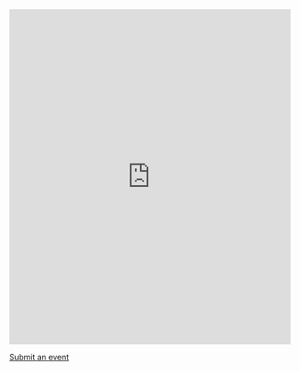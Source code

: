 <iframe src="https://calendar.google.com/calendar/embed?height=600&wkst=1&bgcolor=%23ffffff&ctz=America%2FChicago&showTitle=1&showNav=1&showPrint=1&showTabs=1&showCalendars=1&showTz=1&title&src=Y18xYjJhMzEwZTU3NmIyMDQyNmZjNDU2MDg5YTIxNzc2NWFlYWMxNjUyZWZiMDlmZjQ1OWVhMmE2Njc1ZTNiODhiQGdyb3VwLmNhbGVuZGFyLmdvb2dsZS5jb20&color=%233F51B5" style="border-width:0" width="100%" height="600" frameborder="0" scrolling="no"></iframe>

[Submit an event](https://airtable.com/shrZMchueR8mexELP)
